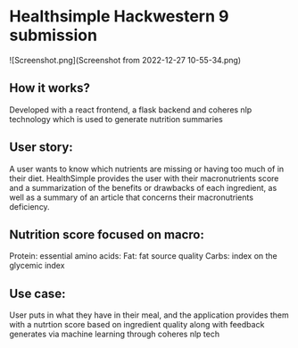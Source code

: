 # Healthsimple Hackwestern 9 submission

![Screenshot.png](Screenshot from 2022-12-27 10-55-34.png)

## How it works?
Developed with a react frontend, a flask backend and coheres nlp technology which is used to generate nutrition summaries
## User story:
A user wants to know which nutrients are missing or having too much of in their diet. HealthSimple provides the user with their macronutrients score and a summarization of the benefits or drawbacks of each ingredient, as well as a summary of an article that concerns their macronutrients deficiency.  


## Nutrition score focused on macro: 
Protein: essential amino acids: 
Fat: fat source quality 
Carbs: index on the glycemic index

## Use case: 
User puts in what they have in their meal, and the application provides them with a nutrtion score based on ingredient quality along with feedback generates via machine learning through coheres nlp tech





